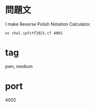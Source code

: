 # 問題文
I make Reverse Polish Notation Calculator.

`nc chal.ipfctf2021.cf 4002`

# tag
pwn, medium 

# port
4002
